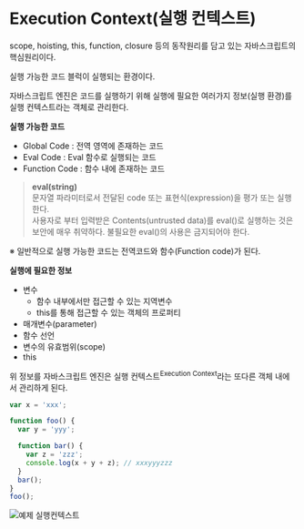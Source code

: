 # Execution Context(실행 컨텍스트)

scope, hoisting, this, function, closure 등의 동작원리를 담고 있는 자바스크립트의 핵심원리이다.  

실행 가능한 코드 블럭이 실행되는 환경이다.

자바스크립트 엔진은 코드를 실행하기 위해 실행에 필요한 여러가지 정보(실행 환경)를 실행 컨텍스트라는 객체로 관리한다.

**실행 가능한 코드**
+ Global Code : 전역 영역에 존재하는 코드
+ Eval Code : Eval 함수로 실행되는 코드
+ Function Code : 함수 내에 존재하는 코드

> **eval(string)**  
문자열 파라미터로서 전달된 code 또는 표현식(expression)을 평가 또는 실행한다.  
사용자로 부터 입력받은 Contents(untrusted data)를 eval()로 실행하는 것은 보안에 매우 취약하다. 불필요한 eval()의 사용은 금지되어야 한다.

※ 일반적으로 실행 가능한 코드는 전역코드와 함수(Function code)가 된다.

**실행에 필요한 정보**
+ 변수
  - 함수 내부에서만 접근할 수 있는 지역변수
  - this를 통해 접근할 수 있는 객체의 프로퍼티
+ 매개변수(parameter)
+ 함수 선언
+ 변수의 유효범위(scope)
+ this

위 정보를 자바스크립트 엔진은 실행 컨텍스트<sup>Execution Context</sup>라는 또다른 객체 내에서 관리하게 된다.

```javascript
var x = 'xxx';

function foo() {
  var y = 'yyy';

  function bar() {
    var z = 'zzz';
    console.log(x + y + z); // xxxyyyzzz
  }
  bar();
}
foo();
```

![예제 실행컨텍스트](https://github.com/chiabi88/javascript-study/asset/img_excution_context01.jpg)